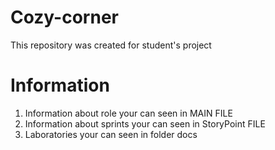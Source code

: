 # Cozy-corner
This repository was created for student's project

# Information
1. Information about role your can seen in MAIN FILE
2. Information about sprints your can seen in StoryPoint FILE
3. Laboratories your can seen in folder docs
